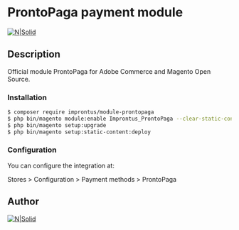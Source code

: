# ProntoPaga payment module

[![N|Solid](https://www.prontopaga.com/img/sitesettings/faviconnuevo-1671219803.png)](https://www.prontopaga.com/)

## Description
Official module ProntoPaga for Adobe Commerce and Magento Open Source.

### Installation
```sh
$ composer require improntus/module-prontopaga
$ php bin/magento module:enable Improntus_ProntoPaga --clear-static-content
$ php bin/magento setup:upgrade
$ php bin/magento setup:static-content:deploy
```

### Configuration
You can configure the integration at:

Stores > Configuration > Payment methods > ProntoPaga

## Author

[![N|Solid](https://improntus.com/wp-content/uploads/2022/05/Logo-Site.png)](https://www.improntus.com)
